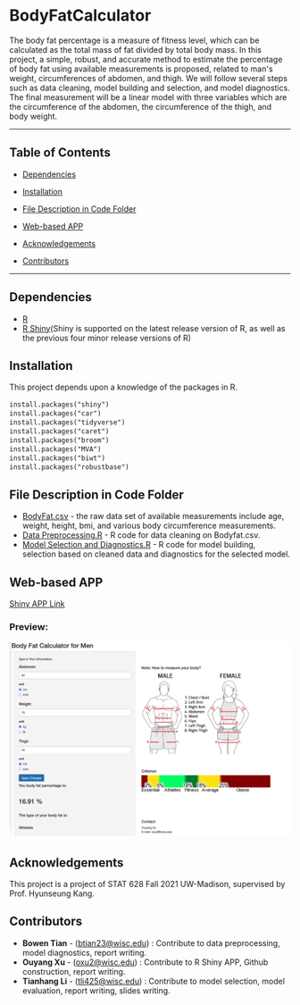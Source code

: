 # BodyFatCalculator

The body fat percentage is a measure of fitness level, which can be calculated as the total mass of fat divided by total body mass. In this project, a simple, robust, and accurate method to estimate the percentage of body fat using available measurements is proposed, related to man's weight, circumferences of abdomen, and thigh. We will follow several steps such as data cleaning, model building and selection, and model diagnostics. The final measurement will be a linear model with three variables which are the circumference of the abdomen, the circumference of the thigh, and body weight.
<!-- *** -->
<!-- Group 2, Module 2, BodyFatCalculator -->
***

## Table of Contents
  - [Dependencies](#dependencies)

  - [Installation](#installation)

  - [File Description in Code Folder](#file-description-in-code-folder)

  - [Web-based APP](#link-to-the-web-based-app)
  
  - [Acknowledgements](#acknowledgements)

  
  - [Contributors](#contributors)


***
## Dependencies
- [R](https://www.r-project.org/)
- [R Shiny](https://github.com/rstudio/shiny)(Shiny is supported on the latest release version of R, as well as the previous four minor release versions of R)



## Installation

This project depends upon a knowledge of  the packages in R.

```
install.packages("shiny")
install.packages("car")
install.packages("tidyverse")
install.packages("caret")
install.packages("broom")
install.packages("MVA")
install.packages("biwt")
install.packages("robustbase")
```


## File Description in Code Folder

<!-- - Folder BodyfatShiny - Code for Shiny App of body fat calculator based on final model. -->
- [BodyFat.csv](Code/BodyFat.csv) - the raw data set of available measurements include age, weight, height, bmi, and various body circumference measurements.
- [Data Preprocessing.R](Code/Data%20Preprocessing.R) - R code for data cleaning on Bodyfat.csv.
- [Model Selection and Diagnostics.R](Code/Model%20Selection%20and%20Diagnostics.R) - R code for model building, selection based on cleaned data and diagnostics for the selected model.
<!-- - [Summary.pdf](Summary.pdf) - A two-page .pdf file of the summary of the whole project, including the description of project process and conclusions. -->
<!-- - [Presentation.pdf](Presentation.pdf) - A .pdf file of the slides we used in presentation. -->

## Web-based APP

[Shiny APP Link](https://ouyangxu.shinyapps.io/BodyfatShiny/)

### Preview:
![ShinyPreview](BodyFatShiny/ShinyPreview.png)

## Acknowledgements
This project is a project of STAT 628 Fall 2021 UW-Madison, supervised by Prof. Hyunseung Kang.


## Contributors
* **Bowen Tian** - (btian23@wisc.edu) : Contribute to data preprocessing, model diagnostics, report writing.
* **Ouyang Xu** - (oxu2@wisc.edu) : Contribute to R Shiny APP, Github construction, report writing.
* **Tianhang Li** - (tli425@wisc.edu) : Contribute to model selection, model evaluation, report writing, slides writing.

